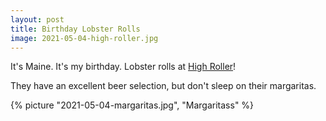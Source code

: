 ```yaml
---
layout: post
title: Birthday Lobster Rolls
image: 2021-05-04-high-roller.jpg
---
```


It's Maine. It's my birthday. Lobster rolls at [High Roller](https://highrollerlobster.com/)!

<!--more-->

They have an excellent beer selection, but don't sleep on their margaritas. 

{% picture "2021-05-04-margaritas.jpg", "Margaritass" %}


